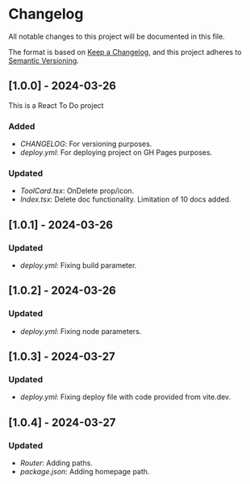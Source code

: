 # Changelog

All notable changes to this project will be documented in this file.

The format is based on [Keep a Changelog](https://keepachangelog.com), and this
project adheres to [Semantic Versioning](https://semver.org).

## [1.0.0] - 2024-03-26

This is a React To Do project

### Added
- *CHANGELOG*: For versioning purposes.
- *deploy.yml*: For deploying project on GH Pages purposes.

### Updated
- *ToolCard.tsx*: OnDelete prop/icon.
- *Index.tsx*: Delete doc functionality. Limitation of 10 docs added. 

## [1.0.1] - 2024-03-26

### Updated
- *deploy.yml*: Fixing build parameter.

## [1.0.2] - 2024-03-26

### Updated
- *deploy.yml*: Fixing node parameters.

## [1.0.3] - 2024-03-27

### Updated
- *deploy.yml*: Fixing deploy file with code provided from vite.dev.

## [1.0.4] - 2024-03-27

### Updated
- *Router*: Adding paths.
- *package.json*: Adding homepage path.